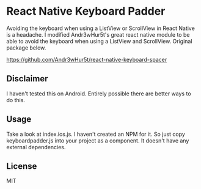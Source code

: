 # React Native Keyboard Padder

Avoiding the keyboard when using a ListView or ScrollView in React Native is a headache. I modified Andr3wHur5t's great react native module to be able to avoid the keyboard when using a ListView and ScrollView. Original package below. 

https://github.com/Andr3wHur5t/react-native-keyboard-spacer

## Disclaimer

I haven't tested this on Android. 
Entirely possible there are better ways to do this.

## Usage

Take a look at index.ios.js. I haven't created an NPM for it. So just copy keyboardpadder.js into your project as a component. It doesn't have any external dependencies. 

## License

MIT
